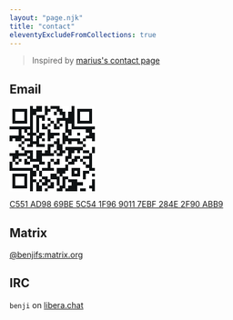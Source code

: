 ```yaml
---
layout: "page.njk"
title: "contact"
eleventyExcludeFromCollections: true
---
```


> Inspired by [marius's contact page](https://マリウス.com/contact/)

## Email
<div style="width: 150px; height: 150px;">
     <svg xmlns="http://www.w3.org/2000/svg" version="1.1" viewBox="0 0 256 256">
  <rect x="0" y="0" width="256" height="256" style="fill:#0f1214;shape-rendering:crispEdges;"></rect>
  <path x="0" y="0" style="fill:#ffffff;shape-rendering:crispEdges;" d="M0,0 V8.83 H8.83 V0 H0 Z M8.83,0 V8.83 H17.66 V0 H8.83 Z M17.66,0 V8.83 H26.48 V0 H17.66 Z M26.48,0 V8.83 H35.31 V0 H26.48 Z M35.31,0 V8.83 H44.14 V0 H35.31 Z M44.14,0 V8.83 H52.97 V0 H44.14 Z M52.97,0 V8.83 H61.79 V0 H52.97 Z M70.62,0 V8.83 H79.45 V0 H70.62 Z M97.10,0 V8.83 H105.93 V0 H97.10 Z M114.76,0 V8.83 H123.59 V0 H114.76 Z M150.07,0 V8.83 H158.90 V0 H150.07 Z M158.90,0 V8.83 H167.72 V0 H158.90 Z M167.72,0 V8.83 H176.55 V0 H167.72 Z M176.55,0 V8.83 H185.38 V0 H176.55 Z M194.21,0 V8.83 H203.03 V0 H194.21 Z M203.03,0 V8.83 H211.86 V0 H203.03 Z M211.86,0 V8.83 H220.69 V0 H211.86 Z M220.69,0 V8.83 H229.52 V0 H220.69 Z M229.52,0 V8.83 H238.34 V0 H229.52 Z M238.34,0 V8.83 H247.17 V0 H238.34 Z M247.17,0 V8.83 H256.00 V0 H247.17 Z M0,8.83 V17.66 H8.83 V8.83 H0 Z M52.97,8.83 V17.66 H61.79 V8.83 H52.97 Z M97.10,8.83 V17.66 H105.93 V8.83 H97.10 Z M123.59,8.83 V17.66 H132.41 V8.83 H123.59 Z M132.41,8.83 V17.66 H141.24 V8.83 H132.41 Z M158.90,8.83 V17.66 H167.72 V8.83 H158.90 Z M167.72,8.83 V17.66 H176.55 V8.83 H167.72 Z M176.55,8.83 V17.66 H185.38 V8.83 H176.55 Z M194.21,8.83 V17.66 H203.03 V8.83 H194.21 Z M247.17,8.83 V17.66 H256.00 V8.83 H247.17 Z M0,17.66 V26.48 H8.83 V17.66 H0 Z M17.66,17.66 V26.48 H26.48 V17.66 H17.66 Z M26.48,17.66 V26.48 H35.31 V17.66 H26.48 Z M35.31,17.66 V26.48 H44.14 V17.66 H35.31 Z M52.97,17.66 V26.48 H61.79 V17.66 H52.97 Z M79.45,17.66 V26.48 H88.28 V17.66 H79.45 Z M88.28,17.66 V26.48 H97.10 V17.66 H88.28 Z M97.10,17.66 V26.48 H105.93 V17.66 H97.10 Z M114.76,17.66 V26.48 H123.59 V17.66 H114.76 Z M123.59,17.66 V26.48 H132.41 V17.66 H123.59 Z M141.24,17.66 V26.48 H150.07 V17.66 H141.24 Z M167.72,17.66 V26.48 H176.55 V17.66 H167.72 Z M194.21,17.66 V26.48 H203.03 V17.66 H194.21 Z M211.86,17.66 V26.48 H220.69 V17.66 H211.86 Z M220.69,17.66 V26.48 H229.52 V17.66 H220.69 Z M229.52,17.66 V26.48 H238.34 V17.66 H229.52 Z M247.17,17.66 V26.48 H256.00 V17.66 H247.17 Z M0,26.48 V35.31 H8.83 V26.48 H0 Z M17.66,26.48 V35.31 H26.48 V26.48 H17.66 Z M26.48,26.48 V35.31 H35.31 V26.48 H26.48 Z M35.31,26.48 V35.31 H44.14 V26.48 H35.31 Z M52.97,26.48 V35.31 H61.79 V26.48 H52.97 Z M70.62,26.48 V35.31 H79.45 V26.48 H70.62 Z M105.93,26.48 V35.31 H114.76 V26.48 H105.93 Z M114.76,26.48 V35.31 H123.59 V26.48 H114.76 Z M123.59,26.48 V35.31 H132.41 V26.48 H123.59 Z M132.41,26.48 V35.31 H141.24 V26.48 H132.41 Z M141.24,26.48 V35.31 H150.07 V26.48 H141.24 Z M150.07,26.48 V35.31 H158.90 V26.48 H150.07 Z M167.72,26.48 V35.31 H176.55 V26.48 H167.72 Z M194.21,26.48 V35.31 H203.03 V26.48 H194.21 Z M211.86,26.48 V35.31 H220.69 V26.48 H211.86 Z M220.69,26.48 V35.31 H229.52 V26.48 H220.69 Z M229.52,26.48 V35.31 H238.34 V26.48 H229.52 Z M247.17,26.48 V35.31 H256.00 V26.48 H247.17 Z M0,35.31 V44.14 H8.83 V35.31 H0 Z M17.66,35.31 V44.14 H26.48 V35.31 H17.66 Z M26.48,35.31 V44.14 H35.31 V35.31 H26.48 Z M35.31,35.31 V44.14 H44.14 V35.31 H35.31 Z M52.97,35.31 V44.14 H61.79 V35.31 H52.97 Z M70.62,35.31 V44.14 H79.45 V35.31 H70.62 Z M88.28,35.31 V44.14 H97.10 V35.31 H88.28 Z M105.93,35.31 V44.14 H114.76 V35.31 H105.93 Z M123.59,35.31 V44.14 H132.41 V35.31 H123.59 Z M132.41,35.31 V44.14 H141.24 V35.31 H132.41 Z M194.21,35.31 V44.14 H203.03 V35.31 H194.21 Z M211.86,35.31 V44.14 H220.69 V35.31 H211.86 Z M220.69,35.31 V44.14 H229.52 V35.31 H220.69 Z M229.52,35.31 V44.14 H238.34 V35.31 H229.52 Z M247.17,35.31 V44.14 H256.00 V35.31 H247.17 Z M0,44.14 V52.97 H8.83 V44.14 H0 Z M52.97,44.14 V52.97 H61.79 V44.14 H52.97 Z M70.62,44.14 V52.97 H79.45 V44.14 H70.62 Z M88.28,44.14 V52.97 H97.10 V44.14 H88.28 Z M97.10,44.14 V52.97 H105.93 V44.14 H97.10 Z M105.93,44.14 V52.97 H114.76 V44.14 H105.93 Z M114.76,44.14 V52.97 H123.59 V44.14 H114.76 Z M132.41,44.14 V52.97 H141.24 V44.14 H132.41 Z M150.07,44.14 V52.97 H158.90 V44.14 H150.07 Z M158.90,44.14 V52.97 H167.72 V44.14 H158.90 Z M194.21,44.14 V52.97 H203.03 V44.14 H194.21 Z M247.17,44.14 V52.97 H256.00 V44.14 H247.17 Z M0,52.97 V61.79 H8.83 V52.97 H0 Z M8.83,52.97 V61.79 H17.66 V52.97 H8.83 Z M17.66,52.97 V61.79 H26.48 V52.97 H17.66 Z M26.48,52.97 V61.79 H35.31 V52.97 H26.48 Z M35.31,52.97 V61.79 H44.14 V52.97 H35.31 Z M44.14,52.97 V61.79 H52.97 V52.97 H44.14 Z M52.97,52.97 V61.79 H61.79 V52.97 H52.97 Z M70.62,52.97 V61.79 H79.45 V52.97 H70.62 Z M88.28,52.97 V61.79 H97.10 V52.97 H88.28 Z M105.93,52.97 V61.79 H114.76 V52.97 H105.93 Z M123.59,52.97 V61.79 H132.41 V52.97 H123.59 Z M141.24,52.97 V61.79 H150.07 V52.97 H141.24 Z M158.90,52.97 V61.79 H167.72 V52.97 H158.90 Z M176.55,52.97 V61.79 H185.38 V52.97 H176.55 Z M194.21,52.97 V61.79 H203.03 V52.97 H194.21 Z M203.03,52.97 V61.79 H211.86 V52.97 H203.03 Z M211.86,52.97 V61.79 H220.69 V52.97 H211.86 Z M220.69,52.97 V61.79 H229.52 V52.97 H220.69 Z M229.52,52.97 V61.79 H238.34 V52.97 H229.52 Z M238.34,52.97 V61.79 H247.17 V52.97 H238.34 Z M247.17,52.97 V61.79 H256.00 V52.97 H247.17 Z M70.62,61.79 V70.62 H79.45 V61.79 H70.62 Z M88.28,61.79 V70.62 H97.10 V61.79 H88.28 Z M114.76,61.79 V70.62 H123.59 V61.79 H114.76 Z M123.59,61.79 V70.62 H132.41 V61.79 H123.59 Z M150.07,61.79 V70.62 H158.90 V61.79 H150.07 Z M158.90,61.79 V70.62 H167.72 V61.79 H158.90 Z M176.55,61.79 V70.62 H185.38 V61.79 H176.55 Z M0,70.62 V79.45 H8.83 V70.62 H0 Z M8.83,70.62 V79.45 H17.66 V70.62 H8.83 Z M17.66,70.62 V79.45 H26.48 V70.62 H17.66 Z M35.31,70.62 V79.45 H44.14 V70.62 H35.31 Z M52.97,70.62 V79.45 H61.79 V70.62 H52.97 Z M70.62,70.62 V79.45 H79.45 V70.62 H70.62 Z M88.28,70.62 V79.45 H97.10 V70.62 H88.28 Z M97.10,70.62 V79.45 H105.93 V70.62 H97.10 Z M105.93,70.62 V79.45 H114.76 V70.62 H105.93 Z M123.59,70.62 V79.45 H132.41 V70.62 H123.59 Z M132.41,70.62 V79.45 H141.24 V70.62 H132.41 Z M141.24,70.62 V79.45 H150.07 V70.62 H141.24 Z M150.07,70.62 V79.45 H158.90 V70.62 H150.07 Z M158.90,70.62 V79.45 H167.72 V70.62 H158.90 Z M185.38,70.62 V79.45 H194.21 V70.62 H185.38 Z M194.21,70.62 V79.45 H203.03 V70.62 H194.21 Z M203.03,70.62 V79.45 H211.86 V70.62 H203.03 Z M211.86,70.62 V79.45 H220.69 V70.62 H211.86 Z M220.69,70.62 V79.45 H229.52 V70.62 H220.69 Z M247.17,70.62 V79.45 H256.00 V70.62 H247.17 Z M0,79.45 V88.28 H8.83 V79.45 H0 Z M8.83,79.45 V88.28 H17.66 V79.45 H8.83 Z M17.66,79.45 V88.28 H26.48 V79.45 H17.66 Z M35.31,79.45 V88.28 H44.14 V79.45 H35.31 Z M44.14,79.45 V88.28 H52.97 V79.45 H44.14 Z M79.45,79.45 V88.28 H88.28 V79.45 H79.45 Z M105.93,79.45 V88.28 H114.76 V79.45 H105.93 Z M150.07,79.45 V88.28 H158.90 V79.45 H150.07 Z M167.72,79.45 V88.28 H176.55 V79.45 H167.72 Z M185.38,79.45 V88.28 H194.21 V79.45 H185.38 Z M194.21,79.45 V88.28 H203.03 V79.45 H194.21 Z M211.86,79.45 V88.28 H220.69 V79.45 H211.86 Z M220.69,79.45 V88.28 H229.52 V79.45 H220.69 Z M229.52,79.45 V88.28 H238.34 V79.45 H229.52 Z M44.14,88.28 V97.10 H52.97 V88.28 H44.14 Z M52.97,88.28 V97.10 H61.79 V88.28 H52.97 Z M70.62,88.28 V97.10 H79.45 V88.28 H70.62 Z M97.10,88.28 V97.10 H105.93 V88.28 H97.10 Z M105.93,88.28 V97.10 H114.76 V88.28 H105.93 Z M132.41,88.28 V97.10 H141.24 V88.28 H132.41 Z M141.24,88.28 V97.10 H150.07 V88.28 H141.24 Z M150.07,88.28 V97.10 H158.90 V88.28 H150.07 Z M176.55,88.28 V97.10 H185.38 V88.28 H176.55 Z M185.38,88.28 V97.10 H194.21 V88.28 H185.38 Z M194.21,88.28 V97.10 H203.03 V88.28 H194.21 Z M203.03,88.28 V97.10 H211.86 V88.28 H203.03 Z M211.86,88.28 V97.10 H220.69 V88.28 H211.86 Z M220.69,88.28 V97.10 H229.52 V88.28 H220.69 Z M8.83,97.10 V105.93 H17.66 V97.10 H8.83 Z M35.31,97.10 V105.93 H44.14 V97.10 H35.31 Z M70.62,97.10 V105.93 H79.45 V97.10 H70.62 Z M88.28,97.10 V105.93 H97.10 V97.10 H88.28 Z M105.93,97.10 V105.93 H114.76 V97.10 H105.93 Z M123.59,97.10 V105.93 H132.41 V97.10 H123.59 Z M132.41,97.10 V105.93 H141.24 V97.10 H132.41 Z M150.07,97.10 V105.93 H158.90 V97.10 H150.07 Z M211.86,97.10 V105.93 H220.69 V97.10 H211.86 Z M229.52,97.10 V105.93 H238.34 V97.10 H229.52 Z M238.34,97.10 V105.93 H247.17 V97.10 H238.34 Z M0,105.93 V114.76 H8.83 V105.93 H0 Z M8.83,105.93 V114.76 H17.66 V105.93 H8.83 Z M17.66,105.93 V114.76 H26.48 V105.93 H17.66 Z M26.48,105.93 V114.76 H35.31 V105.93 H26.48 Z M44.14,105.93 V114.76 H52.97 V105.93 H44.14 Z M52.97,105.93 V114.76 H61.79 V105.93 H52.97 Z M88.28,105.93 V114.76 H97.10 V105.93 H88.28 Z M97.10,105.93 V114.76 H105.93 V105.93 H97.10 Z M105.93,105.93 V114.76 H114.76 V105.93 H105.93 Z M114.76,105.93 V114.76 H123.59 V105.93 H114.76 Z M123.59,105.93 V114.76 H132.41 V105.93 H123.59 Z M150.07,105.93 V114.76 H158.90 V105.93 H150.07 Z M167.72,105.93 V114.76 H176.55 V105.93 H167.72 Z M185.38,105.93 V114.76 H194.21 V105.93 H185.38 Z M194.21,105.93 V114.76 H203.03 V105.93 H194.21 Z M220.69,105.93 V114.76 H229.52 V105.93 H220.69 Z M229.52,105.93 V114.76 H238.34 V105.93 H229.52 Z M238.34,105.93 V114.76 H247.17 V105.93 H238.34 Z M247.17,105.93 V114.76 H256.00 V105.93 H247.17 Z M0,114.76 V123.59 H8.83 V114.76 H0 Z M8.83,114.76 V123.59 H17.66 V114.76 H8.83 Z M17.66,114.76 V123.59 H26.48 V114.76 H17.66 Z M35.31,114.76 V123.59 H44.14 V114.76 H35.31 Z M44.14,114.76 V123.59 H52.97 V114.76 H44.14 Z M70.62,114.76 V123.59 H79.45 V114.76 H70.62 Z M105.93,114.76 V123.59 H114.76 V114.76 H105.93 Z M132.41,114.76 V123.59 H141.24 V114.76 H132.41 Z M158.90,114.76 V123.59 H167.72 V114.76 H158.90 Z M167.72,114.76 V123.59 H176.55 V114.76 H167.72 Z M176.55,114.76 V123.59 H185.38 V114.76 H176.55 Z M185.38,114.76 V123.59 H194.21 V114.76 H185.38 Z M194.21,114.76 V123.59 H203.03 V114.76 H194.21 Z M203.03,114.76 V123.59 H211.86 V114.76 H203.03 Z M211.86,114.76 V123.59 H220.69 V114.76 H211.86 Z M229.52,114.76 V123.59 H238.34 V114.76 H229.52 Z M238.34,114.76 V123.59 H247.17 V114.76 H238.34 Z M247.17,114.76 V123.59 H256.00 V114.76 H247.17 Z M0,123.59 V132.41 H8.83 V123.59 H0 Z M8.83,123.59 V132.41 H17.66 V123.59 H8.83 Z M17.66,123.59 V132.41 H26.48 V123.59 H17.66 Z M26.48,123.59 V132.41 H35.31 V123.59 H26.48 Z M44.14,123.59 V132.41 H52.97 V123.59 H44.14 Z M52.97,123.59 V132.41 H61.79 V123.59 H52.97 Z M61.79,123.59 V132.41 H70.62 V123.59 H61.79 Z M70.62,123.59 V132.41 H79.45 V123.59 H70.62 Z M79.45,123.59 V132.41 H88.28 V123.59 H79.45 Z M88.28,123.59 V132.41 H97.10 V123.59 H88.28 Z M97.10,123.59 V132.41 H105.93 V123.59 H97.10 Z M105.93,123.59 V132.41 H114.76 V123.59 H105.93 Z M123.59,123.59 V132.41 H132.41 V123.59 H123.59 Z M132.41,123.59 V132.41 H141.24 V123.59 H132.41 Z M158.90,123.59 V132.41 H167.72 V123.59 H158.90 Z M220.69,123.59 V132.41 H229.52 V123.59 H220.69 Z M229.52,123.59 V132.41 H238.34 V123.59 H229.52 Z M238.34,123.59 V132.41 H247.17 V123.59 H238.34 Z M0,132.41 V141.24 H8.83 V132.41 H0 Z M8.83,132.41 V141.24 H17.66 V132.41 H8.83 Z M26.48,132.41 V141.24 H35.31 V132.41 H26.48 Z M35.31,132.41 V141.24 H44.14 V132.41 H35.31 Z M70.62,132.41 V141.24 H79.45 V132.41 H70.62 Z M97.10,132.41 V141.24 H105.93 V132.41 H97.10 Z M123.59,132.41 V141.24 H132.41 V132.41 H123.59 Z M141.24,132.41 V141.24 H150.07 V132.41 H141.24 Z M167.72,132.41 V141.24 H176.55 V132.41 H167.72 Z M194.21,132.41 V141.24 H203.03 V132.41 H194.21 Z M211.86,132.41 V141.24 H220.69 V132.41 H211.86 Z M238.34,132.41 V141.24 H247.17 V132.41 H238.34 Z M52.97,141.24 V150.07 H61.79 V141.24 H52.97 Z M70.62,141.24 V150.07 H79.45 V141.24 H70.62 Z M132.41,141.24 V150.07 H141.24 V141.24 H132.41 Z M158.90,141.24 V150.07 H167.72 V141.24 H158.90 Z M167.72,141.24 V150.07 H176.55 V141.24 H167.72 Z M185.38,141.24 V150.07 H194.21 V141.24 H185.38 Z M194.21,141.24 V150.07 H203.03 V141.24 H194.21 Z M203.03,141.24 V150.07 H211.86 V141.24 H203.03 Z M211.86,141.24 V150.07 H220.69 V141.24 H211.86 Z M220.69,141.24 V150.07 H229.52 V141.24 H220.69 Z M229.52,141.24 V150.07 H238.34 V141.24 H229.52 Z M247.17,141.24 V150.07 H256.00 V141.24 H247.17 Z M0,150.07 V158.90 H8.83 V150.07 H0 Z M26.48,150.07 V158.90 H35.31 V150.07 H26.48 Z M35.31,150.07 V158.90 H44.14 V150.07 H35.31 Z M44.14,150.07 V158.90 H52.97 V150.07 H44.14 Z M70.62,150.07 V158.90 H79.45 V150.07 H70.62 Z M97.10,150.07 V158.90 H105.93 V150.07 H97.10 Z M105.93,150.07 V158.90 H114.76 V150.07 H105.93 Z M114.76,150.07 V158.90 H123.59 V150.07 H114.76 Z M123.59,150.07 V158.90 H132.41 V150.07 H123.59 Z M132.41,150.07 V158.90 H141.24 V150.07 H132.41 Z M141.24,150.07 V158.90 H150.07 V150.07 H141.24 Z M150.07,150.07 V158.90 H158.90 V150.07 H150.07 Z M158.90,150.07 V158.90 H167.72 V150.07 H158.90 Z M185.38,150.07 V158.90 H194.21 V150.07 H185.38 Z M211.86,150.07 V158.90 H220.69 V150.07 H211.86 Z M247.17,150.07 V158.90 H256.00 V150.07 H247.17 Z M0,158.90 V167.72 H8.83 V158.90 H0 Z M17.66,158.90 V167.72 H26.48 V158.90 H17.66 Z M35.31,158.90 V167.72 H44.14 V158.90 H35.31 Z M52.97,158.90 V167.72 H61.79 V158.90 H52.97 Z M97.10,158.90 V167.72 H105.93 V158.90 H97.10 Z M105.93,158.90 V167.72 H114.76 V158.90 H105.93 Z M114.76,158.90 V167.72 H123.59 V158.90 H114.76 Z M132.41,158.90 V167.72 H141.24 V158.90 H132.41 Z M150.07,158.90 V167.72 H158.90 V158.90 H150.07 Z M158.90,158.90 V167.72 H167.72 V158.90 H158.90 Z M176.55,158.90 V167.72 H185.38 V158.90 H176.55 Z M203.03,158.90 V167.72 H211.86 V158.90 H203.03 Z M220.69,158.90 V167.72 H229.52 V158.90 H220.69 Z M229.52,158.90 V167.72 H238.34 V158.90 H229.52 Z M247.17,158.90 V167.72 H256.00 V158.90 H247.17 Z M8.83,167.72 V176.55 H17.66 V167.72 H8.83 Z M26.48,167.72 V176.55 H35.31 V167.72 H26.48 Z M35.31,167.72 V176.55 H44.14 V167.72 H35.31 Z M61.79,167.72 V176.55 H70.62 V167.72 H61.79 Z M70.62,167.72 V176.55 H79.45 V167.72 H70.62 Z M79.45,167.72 V176.55 H88.28 V167.72 H79.45 Z M105.93,167.72 V176.55 H114.76 V167.72 H105.93 Z M123.59,167.72 V176.55 H132.41 V167.72 H123.59 Z M150.07,167.72 V176.55 H158.90 V167.72 H150.07 Z M158.90,167.72 V176.55 H167.72 V167.72 H158.90 Z M167.72,167.72 V176.55 H176.55 V167.72 H167.72 Z M194.21,167.72 V176.55 H203.03 V167.72 H194.21 Z M203.03,167.72 V176.55 H211.86 V167.72 H203.03 Z M211.86,167.72 V176.55 H220.69 V167.72 H211.86 Z M229.52,167.72 V176.55 H238.34 V167.72 H229.52 Z M247.17,167.72 V176.55 H256.00 V167.72 H247.17 Z M8.83,176.55 V185.38 H17.66 V176.55 H8.83 Z M17.66,176.55 V185.38 H26.48 V176.55 H17.66 Z M26.48,176.55 V185.38 H35.31 V176.55 H26.48 Z M35.31,176.55 V185.38 H44.14 V176.55 H35.31 Z M44.14,176.55 V185.38 H52.97 V176.55 H44.14 Z M52.97,176.55 V185.38 H61.79 V176.55 H52.97 Z M61.79,176.55 V185.38 H70.62 V176.55 H61.79 Z M88.28,176.55 V185.38 H97.10 V176.55 H88.28 Z M97.10,176.55 V185.38 H105.93 V176.55 H97.10 Z M105.93,176.55 V185.38 H114.76 V176.55 H105.93 Z M123.59,176.55 V185.38 H132.41 V176.55 H123.59 Z M132.41,176.55 V185.38 H141.24 V176.55 H132.41 Z M141.24,176.55 V185.38 H150.07 V176.55 H141.24 Z M150.07,176.55 V185.38 H158.90 V176.55 H150.07 Z M158.90,176.55 V185.38 H167.72 V176.55 H158.90 Z M176.55,176.55 V185.38 H185.38 V176.55 H176.55 Z M185.38,176.55 V185.38 H194.21 V176.55 H185.38 Z M194.21,176.55 V185.38 H203.03 V176.55 H194.21 Z M203.03,176.55 V185.38 H211.86 V176.55 H203.03 Z M211.86,176.55 V185.38 H220.69 V176.55 H211.86 Z M220.69,176.55 V185.38 H229.52 V176.55 H220.69 Z M247.17,176.55 V185.38 H256.00 V176.55 H247.17 Z M70.62,185.38 V194.21 H79.45 V185.38 H70.62 Z M88.28,185.38 V194.21 H97.10 V185.38 H88.28 Z M132.41,185.38 V194.21 H141.24 V185.38 H132.41 Z M176.55,185.38 V194.21 H185.38 V185.38 H176.55 Z M211.86,185.38 V194.21 H220.69 V185.38 H211.86 Z M220.69,185.38 V194.21 H229.52 V185.38 H220.69 Z M229.52,185.38 V194.21 H238.34 V185.38 H229.52 Z M0,194.21 V203.03 H8.83 V194.21 H0 Z M8.83,194.21 V203.03 H17.66 V194.21 H8.83 Z M17.66,194.21 V203.03 H26.48 V194.21 H17.66 Z M26.48,194.21 V203.03 H35.31 V194.21 H26.48 Z M35.31,194.21 V203.03 H44.14 V194.21 H35.31 Z M44.14,194.21 V203.03 H52.97 V194.21 H44.14 Z M52.97,194.21 V203.03 H61.79 V194.21 H52.97 Z M79.45,194.21 V203.03 H88.28 V194.21 H79.45 Z M97.10,194.21 V203.03 H105.93 V194.21 H97.10 Z M105.93,194.21 V203.03 H114.76 V194.21 H105.93 Z M114.76,194.21 V203.03 H123.59 V194.21 H114.76 Z M123.59,194.21 V203.03 H132.41 V194.21 H123.59 Z M132.41,194.21 V203.03 H141.24 V194.21 H132.41 Z M167.72,194.21 V203.03 H176.55 V194.21 H167.72 Z M176.55,194.21 V203.03 H185.38 V194.21 H176.55 Z M194.21,194.21 V203.03 H203.03 V194.21 H194.21 Z M211.86,194.21 V203.03 H220.69 V194.21 H211.86 Z M238.34,194.21 V203.03 H247.17 V194.21 H238.34 Z M247.17,194.21 V203.03 H256.00 V194.21 H247.17 Z M0,203.03 V211.86 H8.83 V203.03 H0 Z M52.97,203.03 V211.86 H61.79 V203.03 H52.97 Z M79.45,203.03 V211.86 H88.28 V203.03 H79.45 Z M97.10,203.03 V211.86 H105.93 V203.03 H97.10 Z M105.93,203.03 V211.86 H114.76 V203.03 H105.93 Z M114.76,203.03 V211.86 H123.59 V203.03 H114.76 Z M141.24,203.03 V211.86 H150.07 V203.03 H141.24 Z M158.90,203.03 V211.86 H167.72 V203.03 H158.90 Z M167.72,203.03 V211.86 H176.55 V203.03 H167.72 Z M176.55,203.03 V211.86 H185.38 V203.03 H176.55 Z M211.86,203.03 V211.86 H220.69 V203.03 H211.86 Z M229.52,203.03 V211.86 H238.34 V203.03 H229.52 Z M238.34,203.03 V211.86 H247.17 V203.03 H238.34 Z M0,211.86 V220.69 H8.83 V211.86 H0 Z M17.66,211.86 V220.69 H26.48 V211.86 H17.66 Z M26.48,211.86 V220.69 H35.31 V211.86 H26.48 Z M35.31,211.86 V220.69 H44.14 V211.86 H35.31 Z M52.97,211.86 V220.69 H61.79 V211.86 H52.97 Z M70.62,211.86 V220.69 H79.45 V211.86 H70.62 Z M79.45,211.86 V220.69 H88.28 V211.86 H79.45 Z M88.28,211.86 V220.69 H97.10 V211.86 H88.28 Z M114.76,211.86 V220.69 H123.59 V211.86 H114.76 Z M150.07,211.86 V220.69 H158.90 V211.86 H150.07 Z M176.55,211.86 V220.69 H185.38 V211.86 H176.55 Z M185.38,211.86 V220.69 H194.21 V211.86 H185.38 Z M194.21,211.86 V220.69 H203.03 V211.86 H194.21 Z M203.03,211.86 V220.69 H211.86 V211.86 H203.03 Z M211.86,211.86 V220.69 H220.69 V211.86 H211.86 Z M229.52,211.86 V220.69 H238.34 V211.86 H229.52 Z M238.34,211.86 V220.69 H247.17 V211.86 H238.34 Z M247.17,211.86 V220.69 H256.00 V211.86 H247.17 Z M0,220.69 V229.52 H8.83 V220.69 H0 Z M17.66,220.69 V229.52 H26.48 V220.69 H17.66 Z M26.48,220.69 V229.52 H35.31 V220.69 H26.48 Z M35.31,220.69 V229.52 H44.14 V220.69 H35.31 Z M52.97,220.69 V229.52 H61.79 V220.69 H52.97 Z M79.45,220.69 V229.52 H88.28 V220.69 H79.45 Z M97.10,220.69 V229.52 H105.93 V220.69 H97.10 Z M123.59,220.69 V229.52 H132.41 V220.69 H123.59 Z M132.41,220.69 V229.52 H141.24 V220.69 H132.41 Z M150.07,220.69 V229.52 H158.90 V220.69 H150.07 Z M167.72,220.69 V229.52 H176.55 V220.69 H167.72 Z M203.03,220.69 V229.52 H211.86 V220.69 H203.03 Z M211.86,220.69 V229.52 H220.69 V220.69 H211.86 Z M220.69,220.69 V229.52 H229.52 V220.69 H220.69 Z M229.52,220.69 V229.52 H238.34 V220.69 H229.52 Z M238.34,220.69 V229.52 H247.17 V220.69 H238.34 Z M0,229.52 V238.34 H8.83 V229.52 H0 Z M17.66,229.52 V238.34 H26.48 V229.52 H17.66 Z M26.48,229.52 V238.34 H35.31 V229.52 H26.48 Z M35.31,229.52 V238.34 H44.14 V229.52 H35.31 Z M52.97,229.52 V238.34 H61.79 V229.52 H52.97 Z M70.62,229.52 V238.34 H79.45 V229.52 H70.62 Z M88.28,229.52 V238.34 H97.10 V229.52 H88.28 Z M114.76,229.52 V238.34 H123.59 V229.52 H114.76 Z M132.41,229.52 V238.34 H141.24 V229.52 H132.41 Z M150.07,229.52 V238.34 H158.90 V229.52 H150.07 Z M167.72,229.52 V238.34 H176.55 V229.52 H167.72 Z M176.55,229.52 V238.34 H185.38 V229.52 H176.55 Z M220.69,229.52 V238.34 H229.52 V229.52 H220.69 Z M229.52,229.52 V238.34 H238.34 V229.52 H229.52 Z M238.34,229.52 V238.34 H247.17 V229.52 H238.34 Z M0,238.34 V247.17 H8.83 V238.34 H0 Z M52.97,238.34 V247.17 H61.79 V238.34 H52.97 Z M70.62,238.34 V247.17 H79.45 V238.34 H70.62 Z M97.10,238.34 V247.17 H105.93 V238.34 H97.10 Z M105.93,238.34 V247.17 H114.76 V238.34 H105.93 Z M132.41,238.34 V247.17 H141.24 V238.34 H132.41 Z M141.24,238.34 V247.17 H150.07 V238.34 H141.24 Z M167.72,238.34 V247.17 H176.55 V238.34 H167.72 Z M203.03,238.34 V247.17 H211.86 V238.34 H203.03 Z M211.86,238.34 V247.17 H220.69 V238.34 H211.86 Z M220.69,238.34 V247.17 H229.52 V238.34 H220.69 Z M229.52,238.34 V247.17 H238.34 V238.34 H229.52 Z M0,247.17 V256.00 H8.83 V247.17 H0 Z M8.83,247.17 V256.00 H17.66 V247.17 H8.83 Z M17.66,247.17 V256.00 H26.48 V247.17 H17.66 Z M26.48,247.17 V256.00 H35.31 V247.17 H26.48 Z M35.31,247.17 V256.00 H44.14 V247.17 H35.31 Z M44.14,247.17 V256.00 H52.97 V247.17 H44.14 Z M52.97,247.17 V256.00 H61.79 V247.17 H52.97 Z M70.62,247.17 V256.00 H79.45 V247.17 H70.62 Z M97.10,247.17 V256.00 H105.93 V247.17 H97.10 Z M114.76,247.17 V256.00 H123.59 V247.17 H114.76 Z M123.59,247.17 V256.00 H132.41 V247.17 H123.59 Z M132.41,247.17 V256.00 H141.24 V247.17 H132.41 Z M158.90,247.17 V256.00 H167.72 V247.17 H158.90 Z M203.03,247.17 V256.00 H211.86 V247.17 H203.03 Z M229.52,247.17 V256.00 H238.34 V247.17 H229.52 Z M238.34,247.17 V256.00 H247.17 V247.17 H238.34 Z "></path></svg>
</div>

<a class="u-key" href="/pub.asc" type="application/pgp-keys" rel="pgpkey noreferrer" aria-label="public key">C551 AD98 69BE 5C54 1F96 9011 7EBF 284E 2F90 ABB9</a>

## Matrix
[@benjifs:matrix.org](https://matrix.to/#/@benjifs:matrix.org)

## IRC
`benji` on [libera.chat](https://libera.chat)
